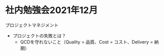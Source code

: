 # 社内勉強会2021年12月

プロジェクトマネジメント

- プロジェクトの失敗とは？
  - QCDを守れないこと（Quality = 品質、Cost = コスト、Delivery = 納期）
